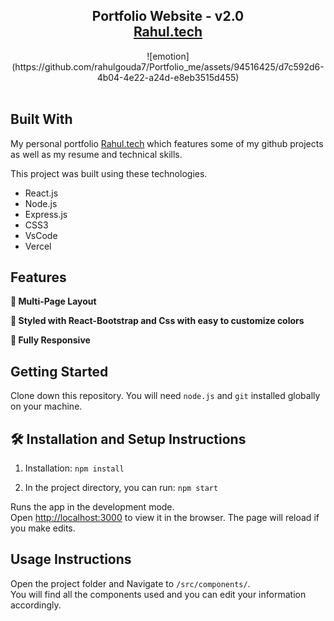 <h2 align="center">
  Portfolio Website - v2.0<br/>
  <a href="https://portfolio-me-beryl.vercel.app/" target="_blank">Rahul.tech</a>
</h2>
<div align="center">
![emotion](https://github.com/rahulgouda7/Portfolio_me/assets/94516425/d7c592d6-4b04-4e22-a24d-e8eb3515d455)

</div>

<br/>

## Built With

My personal portfolio <a href="https://portfolio-me-beryl.vercel.app/" target="_blank">Rahul.tech</a> which features some of my github projects as well as my resume and technical skills.<br/>

This project was built using these technologies.

- React.js
- Node.js
- Express.js
- CSS3
- VsCode
- Vercel

## Features

**📖 Multi-Page Layout**

**🎨 Styled with React-Bootstrap and Css with easy to customize colors**

**📱 Fully Responsive**

## Getting Started

Clone down this repository. You will need `node.js` and `git` installed globally on your machine.

## 🛠 Installation and Setup Instructions

1. Installation: `npm install`

2. In the project directory, you can run: `npm start`

Runs the app in the development mode.\
Open [http://localhost:3000](http://localhost:3000) to view it in the browser.
The page will reload if you make edits.

## Usage Instructions

Open the project folder and Navigate to `/src/components/`. <br/>
You will find all the components used and you can edit your information accordingly.
